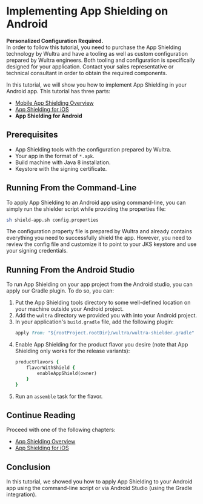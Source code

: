 # Implementing App Shielding on Android

<!-- AUTHOR joshis_tweets 2020-06-22T00:00:00Z -->
<!-- SIDEBAR _Sidebar_Android.md sticky -->
<!-- TEMPLATE tutorial -->

<div id="banner">
    <div class="alert alert-warning">
        <strong>Personalized Configuration Required.</strong><br/>
        <span>In order to follow this tutorial, you need to purchase the App Shielding technology by Wultra and have a tooling as well as custom configuration prepared by Wultra engineers. Both tooling and configuration is specifically designed for your application. Contact your sales representative or technical consultant in order to obtain the required components.</span>
    </div>
</div>

In this tutorial, we will show you how to implement App Shielding in your Android app. This tutorial has three parts:

- [Mobile App Shielding Overview](./Readme.md)
- [App Shielding for iOS](./iOS-Tutorial.md)
- **App Shielding for Android**

## Prerequisites

- App Shielding tools with the configuration prepared by Wultra.
- Your app in the format of `*.apk`.
- Build machine with Java 8 installation.
- Keystore with the signing certificate.

## Running From the Command-Line

To apply App Shielding to an Android app using command-line, you can simply run the shielder script while providing the properties file:

```sh
sh shield-app.sh config.properties
```

The configuration property file is prepared by Wultra and already contains everything you need to successfully shield the app. However, you need to review the config file and customize it to point to your JKS keystore and use your signing credentials.

## Running From the Android Studio

To run App Shielding on your app project from the Android studio, you can apply our Gradle plugin. To do so, you can:

1. Put the App Shielding tools directory to some well-defined location on your machine outside your Android project.
2. Add the `wultra` directory we provided you with into your Android project.
3. In your application's `build.gradle` file, add the following plugin:
    ```rb
    apply from: "${rootProject.rootDir}/wultra/wultra-shielder.gradle"
    ```
4. Enable App Shielding for the product flavor you desire (note that App Shielding only works for the release variants):
    ```rb
    productFlavors {
        flavorWithShield {
            enableAppShield(owner)
        }
    }
    ```
5. Run an `assemble` task for the flavor.

## Continue Reading

Proceed with one of the following chapters:

- [App Shielding Overview](./Readme.md)
- [App Shielding for iOS](./iOS-Tutorial.md)

## Conclusion

In this tutorial, we showed you how to apply App Shielding to your Android app using the command-line script or via Android Studio (using the Gradle integration).
